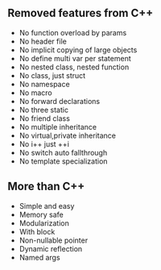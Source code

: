 

## Removed features from C++

- No function overload by params
- No header file
- No implicit copying of large objects
- No define multi var per statement
- No nested class, nested function
- No class, just struct
- No namespace
- No macro
- No forward declarations
- No three static
- No friend class
- No multiple inheritance
- No virtual,private inheritance
- No i++ just ++i
- No switch auto fallthrough
- No template specialization


## More than C++

- Simple and easy
- Memory safe
- Modularization
- With block
- Non-nullable pointer
- Dynamic reflection
- Named args
